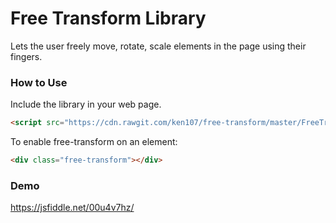 # Free Transform Library
Lets the user freely move, rotate, scale elements in the page using their fingers.


### How to Use
Include the library in your web page.
```html
<script src="https://cdn.rawgit.com/ken107/free-transform/master/FreeTransform.js"></script>
```
To enable free-transform on an element:
```html
<div class="free-transform"></div>
```


### Demo
https://jsfiddle.net/00u4v7hz/
